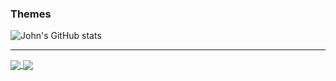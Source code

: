 ### Themes

![John's GitHub stats](https://github-readme-stats-delta-liart.vercel.app/api?username=johndward01&show_icons=true&theme=react)

___

<a href="https://github.com/johndward01/github-readme-stats">
  <img align="center" src="https://github-readme-stats-delta-liart.vercel.app/api/pin/?username=johndward01&repo=github-readme-stats" />
</a>
<a href="https://github.com/johndward01/react_movie_demo">
  <img align="center" src="https://github-readme-stats-delta-liart.vercel.app/api/pin/?username=johndward01&repo=react_movie_demo" />
</a>
